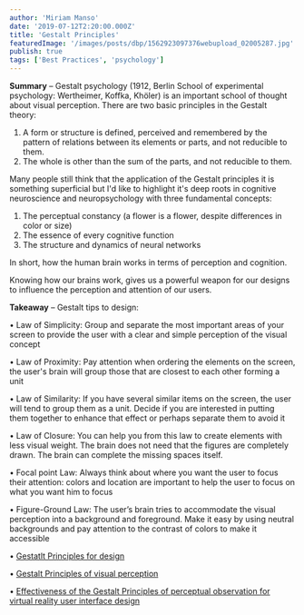 ```yaml
---
author: 'Miriam Manso'
date: '2019-07-12T2:20:00.000Z'
title: 'Gestalt Principles'
featuredImage: '/images/posts/dbp/1562923097376webupload_02005287.jpg'
publish: true
tags: ['Best Practices', 'psychology']
---
```


**Summary** – Gestalt psychology (1912, Berlin School of experimental psychology: Wertheimer, Koffka, Khöler) is an important school of thought about visual perception. There are two basic principles in the Gestalt theory:

1.  A form or structure is defined, perceived and remembered by the pattern of relations between its elements or parts, and not reducible to them.
2.  The whole is other than the sum of the parts, and not reducible to them.

Many people still think that the application of the Gestalt principles it is something superficial but I'd like to highlight it's deep roots in cognitive neuroscience and neuropsychology with three fundamental concepts:

1.  The perceptual constancy (a flower is a flower, despite differences in color or size)
2.  The essence of every cognitive function
3.  The structure and dynamics of neural networks

In short, how the human brain works in terms of perception and cognition.

Knowing how our brains work, gives us a powerful weapon for our designs to influence the perception and attention of our users.

**Takeaway** – Gestalt tips to design:

• Law of Simplicity: Group and separate the most important areas of your screen to provide the user with a clear and simple perception of the visual concept

• Law of Proximity: Pay attention when ordering the elements on the screen, the user's brain will group those that are closest to each other forming a unit

• Law of Similarity: If you have several similar items on the screen, the user will tend to group them as a unit. Decide if you are interested in putting them together to enhance that effect or perhaps separate them to avoid it

• Law of Closure: You can help you from this law to create elements with less visual weight. The brain does not need that the figures are completely drawn. The brain can complete the missing spaces itself.

• Focal point Law: Always think about where you want the user to focus their attention: colors and location are important to help the user to focus on what you want him to focus

• Figure-Ground Law: The user’s brain tries to accommodate the visual perception into a background and foreground. Make it easy by using neutral backgrounds and pay attention to the contrast of colors to make it accessible

• [Gestatlt Principles for design](https://www.interaction-design.org/literature/topics/gestalt-principles)

• [Gestalt Principles of visual perception](https://www.usertesting.com/blog/gestalt-principles/)

• [Effectiveness of the Gestalt Principles of perceptual observation for virtual reality user interface design](https://arrow.dit.ie/cgi/viewcontent.cgi?article=1113&context=scschcomdis)
